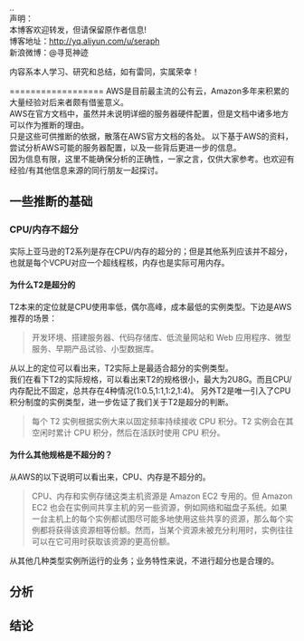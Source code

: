 ..  
声明：   
本博客欢迎转发，但请保留原作者信息!   
博客地址：http://yq.aliyun.com/u/seraph  
新浪微博：@寻觅神迹

内容系本人学习、研究和总结，如有雷同，实属荣幸！   

==================
AWS是目前最主流的公有云，Amazon多年来积累的大量经验对后来者颇有借鉴意义。  
AWS在官方文档中，虽然并未说明详细的服务器硬件配置，但是文档中诸多地方可以作为推断的理由。  
只是这些可供推断的依据，散落在AWS官方文档的各处。
以下基于AWS的资料，尝试分析AWS可能的服务器配置，以及一些背后更进一步的信息。   
因为信息有限，这里不能确保分析的正确性，一家之言，仅供大家参考。也欢迎有经验/有其他信息来源的同行朋友一起探讨。

## 一些推断的基础
### CPU/内存不超分  
实际上亚马逊的T2系列是存在CPU/内存的超分的；但是其他系列应该并不超分，也就是每个VCPU对应一个超线程核，内存也是实际可用内存。   
#### 为什么T2是超分的  
T2本来的定位就是CPU使用率低，偶尔高峰，成本最低的实例类型。下边是AWS推荐的场景：  
> 开发环境、搭建服务器、代码存储库、低流量网站和 Web 应用程序、微型服务、早期产品试验、小型数据库。  

从以上的定位可以看出来，T2实际上是最适合超分的实例类型。  
我们在看下T2的实际规格，可以看出来T2的规格很小，最大为2U8G。而且CPU/内存配比不固定，总共存在4种情况(1:0.5,1:1,1:2,1:4)。 另外T2是唯一引入了CPU积分制度的实例类型，进一步佐证了我们关于T2是超分的判断。
>每个 T2 实例根据实例大来以固定频率持续接收 CPU 积分。T2 实例会在其空闲时累计 CPU 积分，然后在活跃时使用 CPU 积分。

#### 为什么其他规格是不超分的？
从AWS的以下说明可以看出来，CPU、内存是不超分的。
> CPU、内存和实例存储这类主机资源是 Amazon EC2 专用的。但 Amazon EC2 也会在实例间共享主机的另一些资源，例如网络和磁盘子系统。如果一台主机上的每个实例都试图尽可能多地使用这些共享的资源，那么每个实例都将获得该资源相等份额。然而，当某个资源未被充分利用时，实例往往可以在它可用时获取该资源的更高份额。

从其他几种类型实例所运行的业务；业务特性来说，不进行超分也是合理的。


## 分析
## 结论




